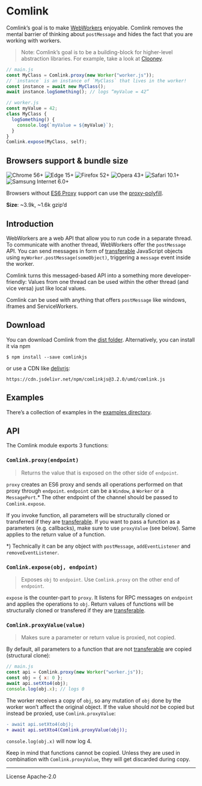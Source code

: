 # Comlink

Comlink’s goal is to make [WebWorkers][webworker] enjoyable. Comlink removes the mental barrier of thinking about `postMessage` and hides the fact that you are working with workers.

> Note: Comlink’s goal is to be a building-block for higher-level abstraction libraries. For example, take a look at [Clooney].

```js
// main.js
const MyClass = Comlink.proxy(new Worker("worker.js"));
// `instance` is an instance of `MyClass` that lives in the worker!
const instance = await new MyClass();
await instance.logSomething(); // logs “myValue = 42”
```

```js
// worker.js
const myValue = 42;
class MyClass {
  logSomething() {
    console.log(`myValue = ${myValue}`);
  }
}
Comlink.expose(MyClass, self);
```

## Browsers support & bundle size

![Chrome 56+](https://img.shields.io/badge/Chrome-56+-green.svg?style=flat-square)
![Edge 15+](https://img.shields.io/badge/Edge-15+-green.svg?style=flat-square)
![Firefox 52+](https://img.shields.io/badge/Firefox-52+-green.svg?style=flat-square)
![Opera 43+](https://img.shields.io/badge/Opera-43+-green.svg?style=flat-square)
![Safari 10.1+](https://img.shields.io/badge/Safari-10.1+-green.svg?style=flat-square)
![Samsung Internet 6.0+](https://img.shields.io/badge/Samsung_Internet-6.0+-green.svg?style=flat-square)

Browsers without [ES6 Proxy] support can use the [proxy-polyfill].

**Size**: ~3.9k, ~1.6k gzip’d

## Introduction

WebWorkers are a web API that allow you to run code in a separate thread. To communicate with another thread, WebWorkers offer the `postMessage` API. You can send messages in form of [transferable] JavaScript objects using `myWorker.postMessage(someObject)`, triggering a `message` event inside the worker.

Comlink turns this messaged-based API into a something more developer-friendly: Values from one thread can be used within the other thread (and vice versa) just like local values.

Comlink can be used with anything that offers `postMessage` like windows, iframes and ServiceWorkers.

## Download

You can download Comlink from the [dist folder][dist]. Alternatively, you can
install it via npm

```
$ npm install --save comlinkjs
```

or use a CDN like [delivrjs]:

```
https://cdn.jsdelivr.net/npm/comlinkjs@3.2.0/umd/comlink.js
```

## Examples

There’s a collection of examples in the [examples directory][examples].

## API

The Comlink module exports 3 functions:

### `Comlink.proxy(endpoint)`

> Returns the value that is exposed on the other side of `endpoint`.

`proxy` creates an ES6 proxy and sends all operations performed on that proxy through `endpoint`. `endpoint` can be a `Window`, a `Worker` or a `MessagePort`.\* The other endpoint of the channel should be passed to `Comlink.expose`.

If you invoke function, all parameters will be structurally cloned or transferred if they are [transferable]. If you want to pass a function as a parameters (e.g. callbacks), make sure to use `proxyValue` (see below). Same applies to the return value of a function.

\*) Technically it can be any object with `postMessage`, `addEventListener` and
`removeEventListener`.

### `Comlink.expose(obj, endpoint)`

> Exposes `obj` to `endpoint`. Use `Comlink.proxy` on the other end of `endpoint`.

`expose` is the counter-part to `proxy`. It listens for RPC messages on `endpoint` and applies the operations to `obj`. Return values of functions will be structurally cloned or transfered if they are [transferable].

### `Comlink.proxyValue(value)`

> Makes sure a parameter or return value is proxied, not copied.

By default, all parameters to a function that are not [transferable] are copied (structural clone):

```js
// main.js
const api = Comlink.proxy(new Worker("worker.js"));
const obj = { x: 0 };
await api.setXto4(obj);
console.log(obj.x); // logs 0
```

The worker receives a copy of `obj`, so any mutation of `obj` done by the worker won’t affect the original object. If the value should _not_ be copied but instead be proxied, use `Comlink.proxyValue`:

```diff
- await api.setXto4(obj);
+ await api.setXto4(Comlink.proxyValue(obj));
```

`console.log(obj.x)` will now log 4.

Keep in mind that functions cannot be copied. Unless they are used in combination with `Comlink.proxyValue`, they will get discarded during copy.

[clooney]: https://github.com/GoogleChromeLabs/clooney
[webworker]: https://developer.mozilla.org/en-US/docs/Web/API/Web_Workers_API
[umd]: https://github.com/umdjs/umd
[transferable]: https://developer.mozilla.org/en-US/docs/Web/API/Transferable
[messageport]: https://developer.mozilla.org/en-US/docs/Web/API/MessagePort
[examples]: https://github.com/GoogleChromeLabs/comlink/tree/master/docs/examples
[dist]: https://github.com/GoogleChromeLabs/comlink/tree/master/dist
[delivrjs]: https://cdn.jsdelivr.net/
[es6 proxy]: https://developer.mozilla.org/en-US/docs/Web/JavaScript/Reference/Global_Objects/Proxy
[proxy-polyfill]: https://github.com/GoogleChrome/proxy-polyfill

---

License Apache-2.0
